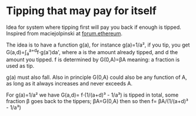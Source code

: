 
# Tipping that may pay for itself

Idea for system where tipping first will pay you back if enough is tipped.
Inspired from maciejolpinski at [forum.ethereum](https://forum.ethereum.org/discussion/comment/3240).

The idea is to have a function g(a), for instance g(a)=1/a&sup2;, if you tip, you
get G(a,d)=&int;<sub>a</sub><sup>a+d</sup>f&sdot;g(a')da', where a is the amount already
tipped, and d the amount you tipped. f is determined by G(0,A)=&beta;A meaning:
a fraction is used as tip.

g(a) must also fall. Also in principle G(0,A) could also be any function of A,
as long as it always increases and never exceeds A.

For g(a)=1/a&sup2; we have G(a,d)= f&sdot;(1/(a+d)&sup3; - 1/a&sup3;) 
 is tipped in total, some fraction &beta; goes back to the tippers;
 &beta;A=G(0,A) then so then f= &beta;A/(1/(a+d)&sup3; - 1/a&sup3;)
